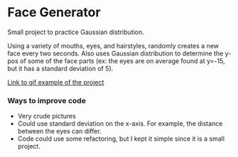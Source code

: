 # Face Generator
Small project to practice Gaussian distribution.

Using a variety of mouths, eyes, and hairstyles, randomly creates a new face every two seconds. Also uses Gaussian distribution to determine the y-pos of some of the face parts (ex: the eyes are on average found at y=-15, but it has a standard deviation of 5).

[Link to gif example of the project](http://i.imgur.com/bCbbKm7.gifv)

### Ways to improve code
* Very crude pictures
* Could use standard deviation on the x-axis. For example, the distance between the eyes can differ.
* Code could use some refactoring, but I kept it simple since it is a small project.
